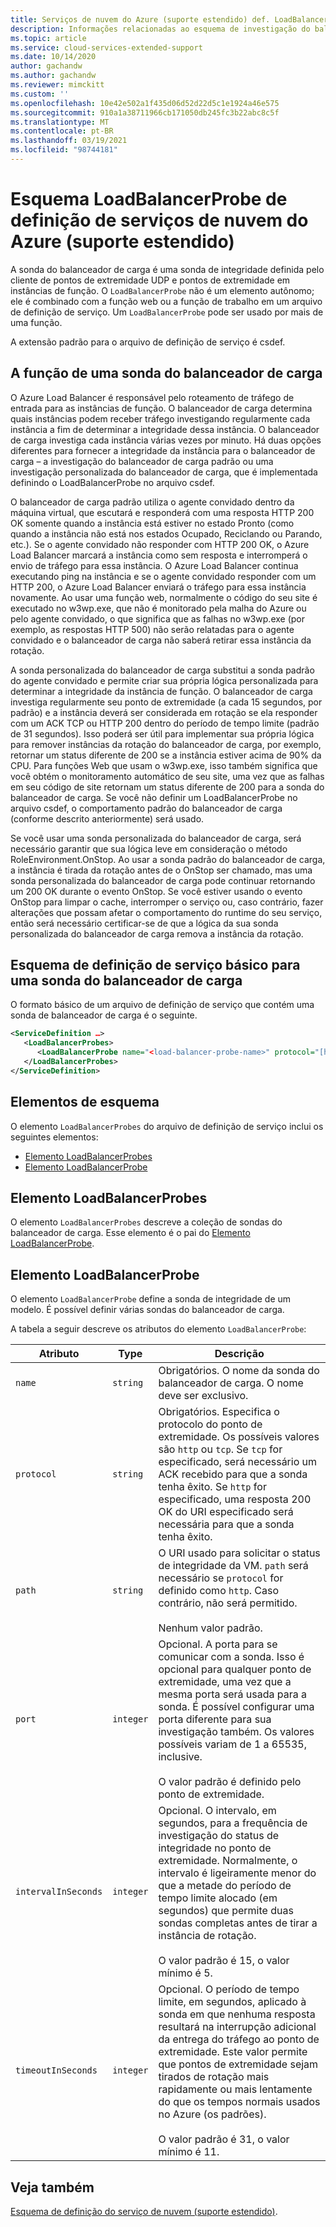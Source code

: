 ```yaml
---
title: Serviços de nuvem do Azure (suporte estendido) def. LoadBalancerProbe esquema | Microsoft Docs
description: Informações relacionadas ao esquema de investigação do balanceador de carga para serviços de nuvem (suporte estendido)
ms.topic: article
ms.service: cloud-services-extended-support
ms.date: 10/14/2020
author: gachandw
ms.author: gachandw
ms.reviewer: mimckitt
ms.custom: ''
ms.openlocfilehash: 10e42e502a1f435d06d52d22d5c1e1924a46e575
ms.sourcegitcommit: 910a1a38711966cb171050db245fc3b22abc8c5f
ms.translationtype: MT
ms.contentlocale: pt-BR
ms.lasthandoff: 03/19/2021
ms.locfileid: "98744181"
---
```

# <a name="azure-cloud-services-extended-support-definition-loadbalancerprobe-schema"></a>Esquema LoadBalancerProbe de definição de serviços de nuvem do Azure (suporte estendido)

A sonda do balanceador de carga é uma sonda de integridade definida pelo cliente de pontos de extremidade UDP e pontos de extremidade em instâncias de função. O `LoadBalancerProbe` não é um elemento autônomo; ele é combinado com a função web ou a função de trabalho em um arquivo de definição de serviço. Um `LoadBalancerProbe` pode ser usado por mais de uma função.

A extensão padrão para o arquivo de definição de serviço é csdef.

## <a name="the-function-of-a-load-balancer-probe"></a>A função de uma sonda do balanceador de carga
O Azure Load Balancer é responsável pelo roteamento de tráfego de entrada para as instâncias de função. O balanceador de carga determina quais instâncias podem receber tráfego investigando regularmente cada instância a fim de determinar a integridade dessa instância. O balanceador de carga investiga cada instância várias vezes por minuto. Há duas opções diferentes para fornecer a integridade da instância para o balanceador de carga – a investigação do balanceador de carga padrão ou uma investigação personalizada do balanceador de carga, que é implementada definindo o LoadBalancerProbe no arquivo csdef.

O balanceador de carga padrão utiliza o agente convidado dentro da máquina virtual, que escutará e responderá com uma resposta HTTP 200 OK somente quando a instância está estiver no estado Pronto (como quando a instância não está nos estados Ocupado, Reciclando ou Parando, etc.). Se o agente convidado não responder com HTTP 200 OK, o Azure Load Balancer marcará a instância como sem resposta e interromperá o envio de tráfego para essa instância. O Azure Load Balancer continua executando ping na instância e se o agente convidado responder com um HTTP 200, o Azure Load Balancer enviará o tráfego para essa instância novamente. Ao usar uma função web, normalmente o código do seu site é executado no w3wp.exe, que não é monitorado pela malha do Azure ou pelo agente convidado, o que significa que as falhas no w3wp.exe (por exemplo, as respostas HTTP 500) não serão relatadas para o agente convidado e o balanceador de carga não saberá retirar essa instância da rotação.

A sonda personalizada do balanceador de carga substitui a sonda padrão do agente convidado e permite criar sua própria lógica personalizada para determinar a integridade da instância de função. O balanceador de carga investiga regularmente seu ponto de extremidade (a cada 15 segundos, por padrão) e a instância deverá ser considerada em rotação se ela responder com um ACK TCP ou HTTP 200 dentro do período de tempo limite (padrão de 31 segundos). Isso poderá ser útil para implementar sua própria lógica para remover instâncias da rotação do balanceador de carga, por exemplo, retornar um status diferente de 200 se a instância estiver acima de 90% da CPU. Para funções Web que usam o w3wp.exe, isso também significa que você obtém o monitoramento automático de seu site, uma vez que as falhas em seu código de site retornam um status diferente de 200 para a sonda do balanceador de carga. Se você não definir um LoadBalancerProbe no arquivo csdef, o comportamento padrão do balanceador de carga (conforme descrito anteriormente) será usado.

Se você usar uma sonda personalizada do balanceador de carga, será necessário garantir que sua lógica leve em consideração o método RoleEnvironment.OnStop. Ao usar a sonda padrão do balanceador de carga, a instância é tirada da rotação antes de o OnStop ser chamado, mas uma sonda personalizada do balanceador de carga pode continuar retornando um 200 OK durante o evento OnStop. Se você estiver usando o evento OnStop para limpar o cache, interromper o serviço ou, caso contrário, fazer alterações que possam afetar o comportamento do runtime do seu serviço, então será necessário certificar-se de que a lógica da sua sonda personalizada do balanceador de carga remova a instância da rotação.

## <a name="basic-service-definition-schema-for-a-load-balancer-probe"></a>Esquema de definição de serviço básico para uma sonda do balanceador de carga
 O formato básico de um arquivo de definição de serviço que contém uma sonda de balanceador de carga é o seguinte.

```xml
<ServiceDefinition …>
   <LoadBalancerProbes>
      <LoadBalancerProbe name="<load-balancer-probe-name>" protocol="[http|tcp]" path="<uri-for-checking-health-status-of-vm>" port="<port-number>" intervalInSeconds="<interval-in-seconds>" timeoutInSeconds="<timeout-in-seconds>"/>
   </LoadBalancerProbes>
</ServiceDefinition>
```

## <a name="schema-elements"></a>Elementos de esquema
O elemento `LoadBalancerProbes` do arquivo de definição de serviço inclui os seguintes elementos:

- [Elemento LoadBalancerProbes](#LoadBalancerProbes)
- [Elemento LoadBalancerProbe](#LoadBalancerProbe)

##  <a name="loadbalancerprobes-element"></a><a name="LoadBalancerProbes"></a> Elemento LoadBalancerProbes
O elemento `LoadBalancerProbes` descreve a coleção de sondas do balanceador de carga. Esse elemento é o pai do [Elemento LoadBalancerProbe](#LoadBalancerProbe). 

##  <a name="loadbalancerprobe-element"></a><a name="LoadBalancerProbe"></a> Elemento LoadBalancerProbe
O elemento `LoadBalancerProbe` define a sonda de integridade de um modelo. É possível definir várias sondas do balanceador de carga. 

A tabela a seguir descreve os atributos do elemento `LoadBalancerProbe`:

|Atributo|Type|Descrição|
| ------------------- | -------- | -----------------|
| `name`              | `string` | Obrigatórios. O nome da sonda do balanceador de carga. O nome deve ser exclusivo.|
| `protocol`          | `string` | Obrigatórios. Especifica o protocolo do ponto de extremidade. Os possíveis valores são `http` ou `tcp`. Se `tcp` for especificado, será necessário um ACK recebido para que a sonda tenha êxito. Se `http` for especificado, uma resposta 200 OK do URI especificado será necessária para que a sonda tenha êxito.|
| `path`              | `string` | O URI usado para solicitar o status de integridade da VM. `path` será necessário se `protocol` for definido como `http`. Caso contrário, não será permitido.<br /><br /> Nenhum valor padrão.|
| `port`              | `integer` | Opcional. A porta para se comunicar com a sonda. Isso é opcional para qualquer ponto de extremidade, uma vez que a mesma porta será usada para a sonda. É possível configurar uma porta diferente para sua investigação também. Os valores possíveis variam de 1 a 65535, inclusive.<br /><br /> O valor padrão é definido pelo ponto de extremidade.|
| `intervalInSeconds` | `integer` | Opcional. O intervalo, em segundos, para a frequência de investigação do status de integridade no ponto de extremidade. Normalmente, o intervalo é ligeiramente menor do que a metade do período de tempo limite alocado (em segundos) que permite duas sondas completas antes de tirar a instância de rotação.<br /><br /> O valor padrão é 15, o valor mínimo é 5.|
| `timeoutInSeconds`  | `integer` | Opcional. O período de tempo limite, em segundos, aplicado à sonda em que nenhuma resposta resultará na interrupção adicional da entrega do tráfego ao ponto de extremidade. Este valor permite que pontos de extremidade sejam tirados de rotação mais rapidamente ou mais lentamente do que os tempos normais usados no Azure (os padrões).<br /><br /> O valor padrão é 31, o valor mínimo é 11.|

## <a name="see-also"></a>Veja também
[Esquema de definição do serviço de nuvem (suporte estendido)](schema-csdef-file.md).